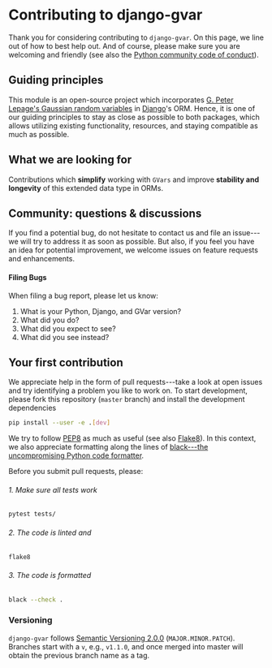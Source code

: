 # Contributing to django-gvar

Thank you for considering contributing to `django-gvar`.
On this page, we line out of how to best help out.
And of course, please make sure you are welcoming and friendly (see also the [Python community code of conduct](https://www.python.org/psf/conduct/)).

## Guiding principles

This module is an open-source project which incorporates [G. Peter Lepage's Gaussian random variables](https://github.com/gplepage/gvar) in [Django](https://www.djangoproject.com)'s ORM.
Hence, it is one of our guiding principles to stay as close as possible to both packages, which allows utilizing existing functionality, resources, and staying compatible as much as possible.

## What we are looking for

Contributions which **simplify** working with `GVars` and improve **stability and longevity** of this extended data type in ORMs.

## Community: questions & discussions

If you find a potential bug, do not hesitate to contact us and file an issue---we will try to address it as soon as possible.
But also, if you feel you have an idea for potential improvement, we welcome issues on feature requests and enhancements.

#### Filing Bugs

When filing a bug report, please let us know:

1. What is your Python, Django, and GVar version?
2. What did you do?
3. What did you expect to see?
4. What did you see instead?

## Your first contribution

We appreciate help in the form of pull requests---take a look at open issues and try identifying a problem you like to work on.
To start development, please fork this repository (`master` branch) and install the development dependencies
```bash
pip install --user -e .[dev]
```

We try to follow [PEP8](https://www.python.org/dev/peps/pep-0008/) as much as useful (see also [Flake8](https://flake8.pycqa.org/en/latest/)).
In this context, we also appreciate formatting along the lines of [black---the uncompromising Python code formatter](https://github.com/psf/black).

Before you submit pull requests, please:

###### 1. Make sure all tests work
```bash
pytest tests/
```
###### 2. The code is linted and
```bash
flake8
```
###### 3. The code is formatted
```bash
black --check .
```

### Versioning

`django-gvar` follows [Semantic Versioning 2.0.0](https://semver.org) (`MAJOR.MINOR.PATCH`).
Branches start with a `v`, e.g., `v1.1.0`, and once merged into master will obtain the previous branch name as a tag.
